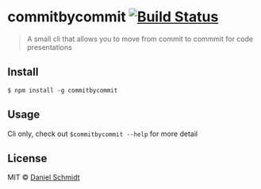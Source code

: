 # commitbycommit [![Build Status](https://travis-ci.org/DanielMSchmidt/commitbycommit.svg?branch=master)](https://travis-ci.org/DanielMSchmidt/commitbycommit)

> A small cli that allows you to move from commit to commmit for code presentations


## Install

```
$ npm install -g commitbycommit
```

## Usage

Cli only, check out `$commitbycommit --help` for more detail

## License

MIT © [Daniel Schmidt](http://danielmschmidt.de)
